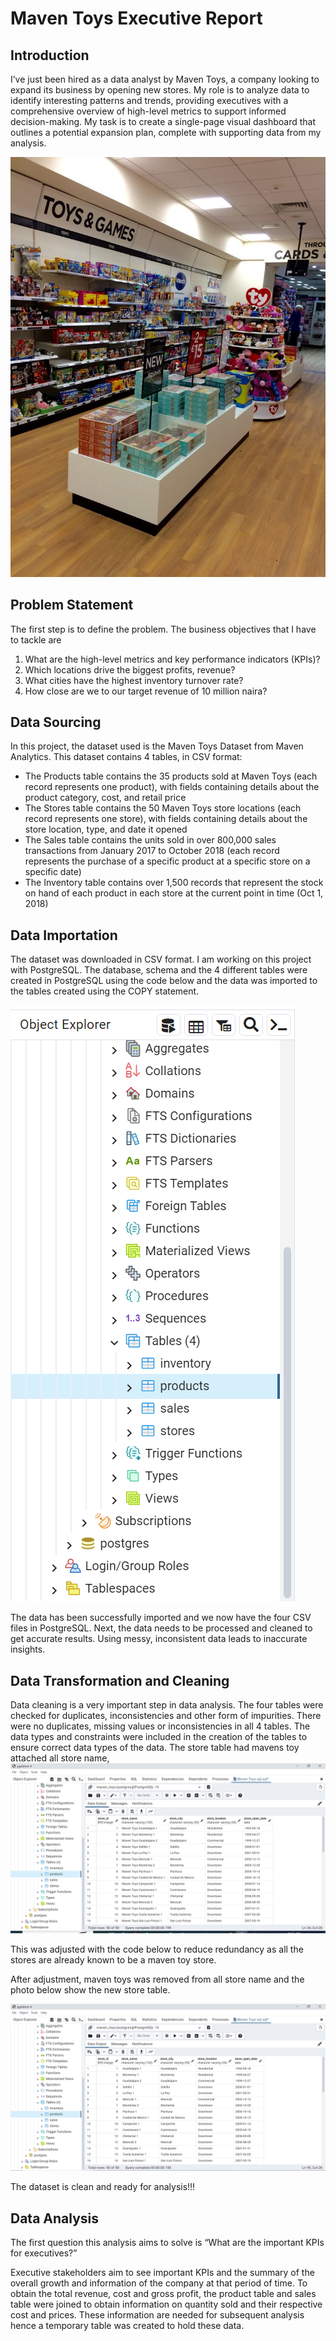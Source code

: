 # Maven Toys Executive Report


## Introduction
I’ve just been hired as a data analyst by Maven Toys, a company looking to expand its business by opening new stores. My role is to analyze data to identify interesting patterns and trends, providing executives with a comprehensive overview of high-level metrics to support informed decision-making. My task is to create a single-page visual dashboard that outlines a potential expansion plan, complete with supporting data from my analysis.

![Toystorephotos](https://github.com/vivianemeli/Executive-Report-for-Maven-Toys/blob/main/Documentation/Toystorephotos.png)

## Problem Statement
The first step is to define the problem. The business objectives that I have to tackle are

1. What are the high-level metrics and key performance indicators (KPIs)?
2. Which locations drive the biggest profits, revenue?
3. What cities have the highest inventory turnover rate?
4. How close are we to our target revenue of 10 million naira?


## Data Sourcing
In this project, the dataset used is the Maven Toys Dataset from Maven Analytics. This dataset contains 4 tables, in CSV format:

- The Products table contains the 35 products sold at Maven Toys (each record represents one product), with fields containing details about the product category, cost, and retail price
- The Stores table contains the 50 Maven Toys store locations (each record represents one store), with fields containing details about the store location, type, and date it opened
- The Sales table contains the units sold in over 800,000 sales transactions from January 2017 to October 2018 (each record represents the purchase of a specific product at a specific store on a specific date)
- The Inventory table contains over 1,500 records that represent the stock on hand of each product in each store at the current point in time (Oct 1, 2018)

## Data Importation
The dataset was downloaded in CSV format. I am working on this project with PostgreSQL. The database, schema and the 4 different tables were created in PostgreSQL using the code below and the data was imported to the tables created using the COPY statement.

![Screenshot79](https://github.com/vivianemeli/Executive-Report-for-Maven-Toys/blob/main/Documentation/Screenshot79.png)

The data has been successfully imported and we now have the four CSV files in PostgreSQL. Next, the data needs to be processed and cleaned to get accurate results. Using messy, inconsistent data leads to inaccurate insights.

## Data Transformation and Cleaning

Data cleaning is a very important step in data analysis. The four tables were checked for duplicates, inconsistencies and other form of impurities. There were no duplicates, missing values or inconsistencies in all 4 tables. The data types and constraints were included in the creation of the tables to ensure correct data types of the data. The store table had mavens toy attached all store name,
![Screenshot80](https://github.com/vivianemeli/Executive-Report-for-Maven-Toys/blob/main/Documentation/Screenshot80.png)

This was adjusted with the code below to reduce redundancy as all the stores are already known to be a maven toy store.

After adjustment, maven toys was removed from all store name and the photo below show the new store table.

![Screenshot81](https://github.com/vivianemeli/Executive-Report-for-Maven-Toys/blob/main/Documentation/Screenshot81.png)

The dataset is clean and ready for analysis!!!

## Data Analysis
The first question this analysis aims to solve is “What are the important KPIs for executives?”

Executive stakeholders aim to see important KPIs and the summary of the overall growth and information of the company at that period of time. To obtain the total revenue, cost and gross profit, the product table and sales table were joined to obtain information on quantity sold and their respective cost and prices. These information are needed for subsequent analysis hence a temporary table was created to hold these data.

